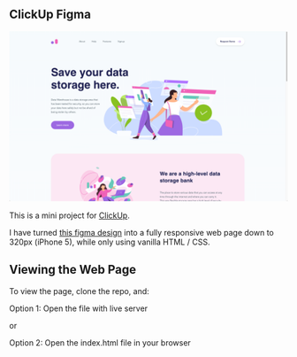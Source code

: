 ## ClickUp Figma

![ClickUp Mini Project Cover Photo](./images/cover.png)

This is a mini project for [ClickUp](https://clickup.com/about).

I have turned [this figma design](https://www.figma.com/file/qNLG2DvzowucTvhyYoM6KB/HTML-and-CSS-Engineer-Mini-Project) into a fully responsive web page down to 320px (iPhone 5), while only using vanilla HTML / CSS.

## Viewing the Web Page

To view the page, clone the repo, and:

Option 1: Open the file with live server

or

Option 2: Open the index.html file in your browser
